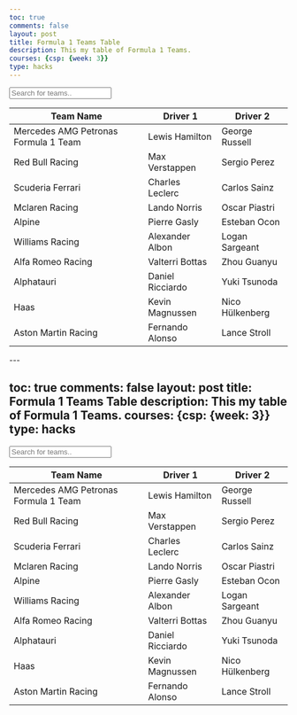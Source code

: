 ```yaml
---
toc: true
comments: false
layout: post
title: Formula 1 Teams Table
description: This my table of Formula 1 Teams.
courses: {csp: {week: 3}}
type: hacks
---
```

<input type="text" id="myInput" onkeyup="myFunction()" placeholder="Search for teams..">

<table id="myTable" class="table">
    <thead>
        <tr>
            <th>Team Name</th>
            <th>Driver 1</th>
            <th>Driver 2</th>
        </tr>
    </thead>
    <tbody>
        <tr>
            <td>Mercedes AMG Petronas Formula 1 Team</td>
            <td>Lewis Hamilton</td>
            <td>George Russell</td>
        </tr>
        <tr>
            <td>Red Bull Racing</td>
            <td>Max Verstappen</td>
            <td>Sergio Perez</td>
        </tr>
        <tr>
            <td>Scuderia Ferrari</td>
            <td>Charles Leclerc</td>
            <td>Carlos Sainz</td>
        </tr>
        <tr>
            <td>Mclaren Racing</td>
            <td>Lando Norris</td>
            <td>Oscar Piastri</td>
        </tr>
        <tr>
            <td>Alpine</td>
            <td>Pierre Gasly</td>
            <td>Esteban Ocon</td>
        </tr>
        <tr>
            <td>Williams Racing</td>
            <td>Alexander Albon</td>
            <td>Logan Sargeant</td>
        </tr>
        <tr>
            <td>Alfa Romeo Racing</td>
            <td>Valterri Bottas</td>
            <td>Zhou Guanyu</td>
        </tr>
        <tr>
            <td>Alphatauri</td>
            <td>Daniel Ricciardo</td>
            <td>Yuki Tsunoda</td>
        </tr>
        <tr>
            <td>Haas</td>
            <td>Kevin Magnussen</td>
            <td>Nico Hülkenberg</td>
        </tr>
        <tr>
            <td>Aston Martin Racing</td>
            <td>Fernando Alonso</td>
            <td>Lance Stroll</td>
        </tr>
    </tbody>
</table>

<script>
function myFunction() {
  // Declare variables 
  var input, filter, table, tr, td, i, txtValue;
  input = document.getElementById("myInput");
  filter = input.value.toUpperCase();
  table = document.getElementById("myTable");
  tr = table.getElementsByTagName("tr");

  // Loop through all table rows, and hide those who don't match the search query
  for (i = 0; i < tr.length; i++) {
    td = tr[i].getElementsByTagName("td")[0];
    if (td) {
      txtValue = td.textContent || td.innerText;
      if (txtValue.toUpperCase().indexOf(filter) > -1) {
        tr[i].style.display = "";
      } else {
        tr[i].style.display = "none";
      }
    } 
  }
}
</script>---
toc: true
comments: false
layout: post
title: Formula 1 Teams Table
description: This my table of Formula 1 Teams.
courses: {csp: {week: 3}}
type: hacks
---
<input type="text" id="myInput" onkeyup="myFunction()" placeholder="Search for teams..">

<table id="myTable" class="table">
    <thead>
        <tr>
            <th>Team Name</th>
            <th>Driver 1</th>
            <th>Driver 2</th>
        </tr>
    </thead>
    <tbody>
        <tr>
            <td>Mercedes AMG Petronas Formula 1 Team</td>
            <td>Lewis Hamilton</td>
            <td>George Russell</td>
        </tr>
        <tr>
            <td>Red Bull Racing</td>
            <td>Max Verstappen</td>
            <td>Sergio Perez</td>
        </tr>
        <tr>
            <td>Scuderia Ferrari</td>
            <td>Charles Leclerc</td>
            <td>Carlos Sainz</td>
        </tr>
        <tr>
            <td>Mclaren Racing</td>
            <td>Lando Norris</td>
            <td>Oscar Piastri</td>
        </tr>
        <tr>
            <td>Alpine</td>
            <td>Pierre Gasly</td>
            <td>Esteban Ocon</td>
        </tr>
        <tr>
            <td>Williams Racing</td>
            <td>Alexander Albon</td>
            <td>Logan Sargeant</td>
        </tr>
        <tr>
            <td>Alfa Romeo Racing</td>
            <td>Valterri Bottas</td>
            <td>Zhou Guanyu</td>
        </tr>
        <tr>
            <td>Alphatauri</td>
            <td>Daniel Ricciardo</td>
            <td>Yuki Tsunoda</td>
        </tr>
        <tr>
            <td>Haas</td>
            <td>Kevin Magnussen</td>
            <td>Nico Hülkenberg</td>
        </tr>
        <tr>
            <td>Aston Martin Racing</td>
            <td>Fernando Alonso</td>
            <td>Lance Stroll</td>
        </tr>
    </tbody>
</table>

<script>
function myFunction() {
  // Declare variables 
  var input, filter, table, tr, td, i, txtValue;
  input = document.getElementById("myInput");
  filter = input.value.toUpperCase();
  table = document.getElementById("myTable");
  tr = table.getElementsByTagName("tr");

  // Loop through all table rows, and hide those who don't match the search query
  for (i = 0; i < tr.length; i++) {
    td = tr[i].getElementsByTagName("td")[0];
    if (td) {
      txtValue = td.textContent || td.innerText;
      if (txtValue.toUpperCase().indexOf(filter) > -1) {
        tr[i].style.display = "";
      } else {
        tr[i].style.display = "none";
      }
    } 
  }
}
</script>